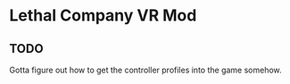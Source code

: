 # Lethal Company VR Mod

## TODO

Gotta figure out how to get the controller profiles into the game somehow.

